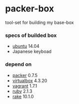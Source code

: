 packer-box
==========
tool-set for building my base-box

### specs of builded box
* [ubuntu](http://www.ubuntu.com/server "ubuntu") 14.04
* Japanese keyboad

### depend on
* [packer](https://www.packer.io/ "packer") 0.7.5
* [virtualbox](https://www.virtualbox.org/ "virtualbox") 4.3.20
* [vagrant](https://www.vagrantup.com/ "vagrant") 1.7.1
* [ruby](https://www.ruby-lang.org/ "ruby") 2.1.3
* [rake](http://docs.seattlerb.org/rake/ "rake") 10.1.0

